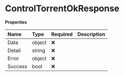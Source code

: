 # ControlTorrentOkResponse

**Properties**

| Name    | Type   | Required | Description |
| :------ | :----- | :------- | :---------- |
| Data    | object | ❌       |             |
| Detail  | string | ❌       |             |
| Error   | object | ❌       |             |
| Success | bool   | ❌       |             |
